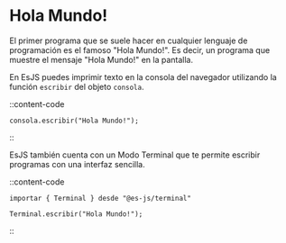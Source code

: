 # Hola Mundo!

El primer programa que se suele hacer en cualquier lenguaje de programación es el famoso "Hola Mundo!". Es decir, un programa que muestre el mensaje "Hola Mundo!" en la pantalla.

En EsJS puedes imprimir texto en la consola del navegador utilizando la función `escribir` del objeto `consola`.

::content-code
```esjs
consola.escribir("Hola Mundo!");
```
::

EsJS también cuenta con un Modo Terminal que te permite escribir programas con una interfaz sencilla.

::content-code
```esjs
importar { Terminal } desde "@es-js/terminal"

Terminal.escribir("Hola Mundo!");
```
::

